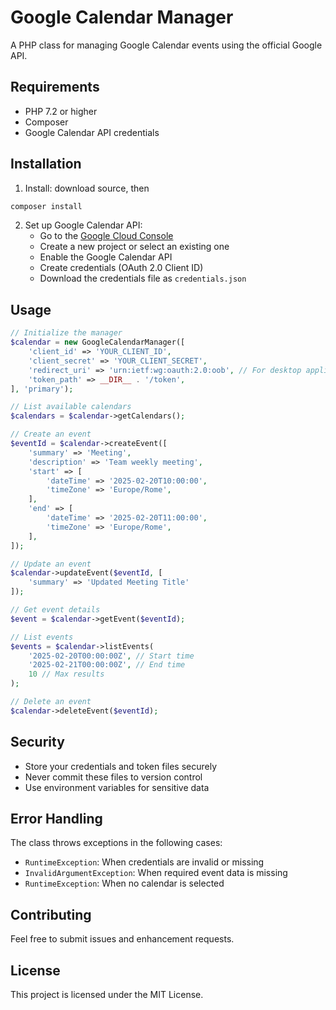 # Google Calendar Manager

A PHP class for managing Google Calendar events using the official Google API.

## Requirements

- PHP 7.2 or higher
- Composer
- Google Calendar API credentials

## Installation

1. Install:
download source, then
```bash
composer install
```

2. Set up Google Calendar API:
   - Go to the [Google Cloud Console](https://console.cloud.google.com)
   - Create a new project or select an existing one
   - Enable the Google Calendar API
   - Create credentials (OAuth 2.0 Client ID)
   - Download the credentials file as `credentials.json`

## Usage

```php
// Initialize the manager
$calendar = new GoogleCalendarManager([
    'client_id' => 'YOUR_CLIENT_ID',
    'client_secret' => 'YOUR_CLIENT_SECRET',
    'redirect_uri' => 'urn:ietf:wg:oauth:2.0:oob', // For desktop applications
    'token_path' => __DIR__ . '/token',
], 'primary');

// List available calendars
$calendars = $calendar->getCalendars();

// Create an event
$eventId = $calendar->createEvent([
    'summary' => 'Meeting',
    'description' => 'Team weekly meeting',
    'start' => [
        'dateTime' => '2025-02-20T10:00:00',
        'timeZone' => 'Europe/Rome',
    ],
    'end' => [
        'dateTime' => '2025-02-20T11:00:00',
        'timeZone' => 'Europe/Rome',
    ],
]);

// Update an event
$calendar->updateEvent($eventId, [
    'summary' => 'Updated Meeting Title'
]);

// Get event details
$event = $calendar->getEvent($eventId);

// List events
$events = $calendar->listEvents(
    '2025-02-20T00:00:00Z', // Start time
    '2025-02-21T00:00:00Z', // End time
    10 // Max results
);

// Delete an event
$calendar->deleteEvent($eventId);
```

## Security

- Store your credentials and token files securely
- Never commit these files to version control
- Use environment variables for sensitive data

## Error Handling

The class throws exceptions in the following cases:
- `RuntimeException`: When credentials are invalid or missing
- `InvalidArgumentException`: When required event data is missing
- `RuntimeException`: When no calendar is selected

## Contributing

Feel free to submit issues and enhancement requests.

## License

This project is licensed under the MIT License.
